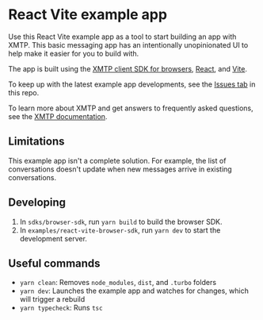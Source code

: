 # React Vite example app

Use this React Vite example app as a tool to start building an app with XMTP. This basic messaging app has an intentionally unopinionated UI to help make it easier for you to build with.

The app is built using the [XMTP client SDK for browsers](/sdks/browser-sdk/README.md), [React](https://react.dev/), and [Vite](https://vitejs.dev/).

To keep up with the latest example app developments, see the [Issues tab](https://github.com/xmtp/xmtp-js/issues) in this repo.

To learn more about XMTP and get answers to frequently asked questions, see the [XMTP documentation](https://xmtp.org/docs).

## Limitations

This example app isn't a complete solution. For example, the list of conversations doesn't update when new messages arrive in existing conversations.

## Developing

1. In `sdks/browser-sdk`, run `yarn build` to build the browser SDK.
2. In `examples/react-vite-browser-sdk`, run `yarn dev` to start the development server.

## Useful commands

- `yarn clean`: Removes `node_modules`, `dist`, and `.turbo` folders
- `yarn dev`: Launches the example app and watches for changes, which will trigger a rebuild
- `yarn typecheck`: Runs `tsc`
